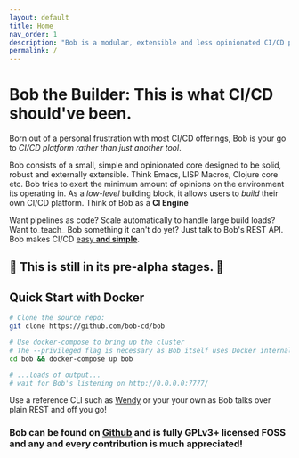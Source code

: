```yaml
---
layout: default
title: Home
nav_order: 1
description: "Bob is a modular, extensible and less opinionated CI/CD platform."
permalink: /
---
```


# Bob the Builder: This is what CI/CD should've been.

Born out of a personal frustration with most CI/CD offerings,
Bob is your go to _CI/CD platform rather than just another tool_.

Bob consists of a small, simple and opinionated core designed to be solid, robust and externally extensible.
Think Emacs, LISP Macros, Clojure core etc.
Bob tries to exert the minimum amount of opinions on the environment its operating in.
As a _low-level_ building block, it allows users to _build_ their
own CI/CD platform. Think of Bob as a **CI Engine**

Want pipelines as code? Scale automatically to handle large build loads?
Want to_teach_ Bob something it can't do yet? Just talk to Bob's REST API.
Bob makes CI/CD [easy **and simple**](https://www.infoq.com/presentations/Simple-Made-Easy/).

## 🚧 This is still in its pre-alpha stages. 🚧

## Quick Start with Docker
```bash
# Clone the source repo:
git clone https://github.com/bob-cd/bob

# Use docker-compose to bring up the cluster
# The --privileged flag is necessary as Bob itself uses Docker internally
cd bob && docker-compose up bob

# ...loads of output...
# wait for Bob's listening on http://0.0.0.0:7777/
```

Use a reference CLI such as [Wendy](https://github.com/bob-cd/wendy) or your 
your own as Bob talks over plain REST and off you go!

### Bob can be found on [Github](https://github.com/bob-cd/bob) and is fully GPLv3+ licensed FOSS and any and every contribution is much appreciated!
